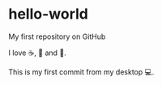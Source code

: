 # hello-world

My first repository on GitHub

I love :coffee:, :pizza: and :dancer:.

This is my first commit from my desktop :computer:.
